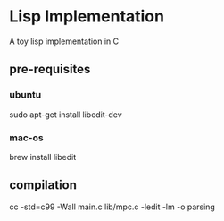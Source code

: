 # Lisp Implementation

A toy lisp implementation in C

## pre-requisites

### ubuntu 

sudo apt-get install libedit-dev 

### mac-os

brew install libedit

## compilation

cc -std=c99 -Wall main.c lib/mpc.c -ledit -lm -o parsing
